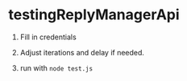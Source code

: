 # testingReplyManagerApi

1. Fill in credentials

2. Adjust iterations and delay if needed.

3. run with `node test.js`
